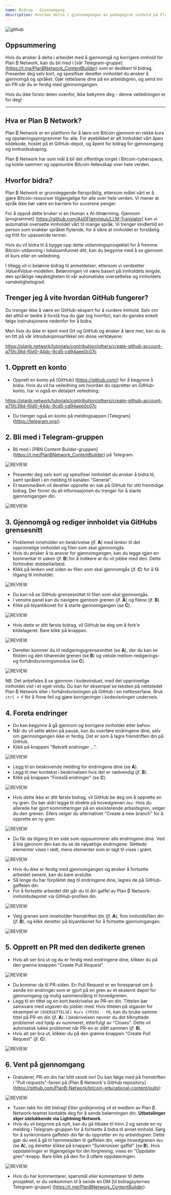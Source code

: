 ```yaml
---
name: Bidrag - Gjennomgang
description: Hvordan delta i gjennomgangen av pedagogisk innhold på Plan ₿ Network?
---
```

![github](assets/cover.webp)

## Oppsummering

Hvis du ønsker å delta i arbeidet med å gjennomgå og korrigere innhold for Plan ₿ Network, kan du bli med i [vår Telegram-gruppe] (https://t.me/PlanBNetwork_ContentBuilder) som er dedikert til bidrag. Presenter deg selv kort, og spesifiser deretter innholdet du ønsker å gjennomgå og språket. Gjør rettelsene dine på en arbeidsgren, og send inn en PR når du er ferdig med gjennomgangen.

Hvis du ikke forsto delen ovenfor, ikke bekymre deg - denne veiledningen er for deg!

---
## Hva er Plan ₿ Network?

Plan ₿ Network er en plattform for å lære om Bitcoin gjennom en rekke kurs og opplæringsprogrammer for alle. For øyeblikket er alt innholdet vårt åpen kildekode, hostet på et GitHub-depot, og åpent for bidrag for gjennomgang og innholdsskaping.

Plan ₿ Network har som mål å bli det offentlige torget i Bitcoin-cyberspace, og koble sammen og oppmuntre Bitcoin-fellesskap over hele verden.

## Hvorfor bidra?

Plan ₿ Network er grunnleggende flerspråklig, ettersom målet vårt er å gjøre Bitcoin-ressurser tilgjengelige for alle over hele verden. Vi mener at språk ikke bør være en barriere for suverene penger.

For å oppnå dette bruker vi en Human x AI-tilnærming. Gjennom [programmet] (https://github.com/Asi0Flammeus/LLM-Translator) kan vi automatisk oversette innholdet vårt til mange språk. Vi trenger imidlertid en person som snakker språket flytende, for å sikre at innholdet er forståelig og fritt for upassende termer.

Hvis du vil bidra til å bygge opp dette utdanningsprosjektet for å fremme Bitcoin-utdanning i lokalsamfunnet ditt, kan du begynne med å se gjennom et kurs eller en veiledning.

I tillegg vil vi belønne bidrag til anmeldelser, ettersom vi verdsetter *Value4Value*-modellen. Belønningen vil være basert på innholdets lengde, den språklige nøyaktigheten til vår automatiske oversettelse og innholdets vanskelighetsgrad.

## Trenger jeg å vite hvordan GitHub fungerer?

Du trenger ikke å være en GitHub-ekspert for å vurdere innhold. Selv om det alltid er bedre å forstå hva du gjør (og hvorfor), kan du ganske enkelt følge instruksjonene nedenfor for å bidra.

Men hvis du ikke er kjent med Git og GitHub og ønsker å lære mer, kan du ta en titt på vår introduksjonsartikkel om disse verktøyene:

https://planb.network/tutorials/contribution/others/create-github-account-a75fc39d-f0d0-44dc-9cd5-cd94aee0c07c

## 1. Opprett en konto


- Opprett en konto på [GitHub] (https://github.com/) for å begynne å bidra. Hvis du vil ha veiledning om hvordan du oppretter en GitHub-konto, har vi også en detaljert veiledning:

https://planb.network/tutorials/contribution/others/create-github-account-a75fc39d-f0d0-44dc-9cd5-cd94aee0c07c

- Du trenger også en konto på meldingsappen [Telegram] (https://telegram.org/).

## 2. Bli med i Telegram-gruppen


- Bli med i [PBN Content Builder-gruppen] (https://t.me/PlanBNetwork_ContentBuilder) på Telegram.

![REVIEW](assets/fr/01.webp)


- Presenter deg selv kort og spesifiser innholdet du ønsker å bidra til, samt språket i en melding til kanalen "General".
- Et teammedlem vil deretter opprette en sak på GitHub for ditt fremtidige bidrag. Der finner du all informasjonen du trenger for å starte gjennomgangen din.

![REVIEW](assets/fr/02.webp)

## 3. Gjennomgå og rediger innholdet via GitHubs grensesnitt


- Problemet inneholder en beskrivelse (jf. **A**) med lenker til det opprinnelige innholdet og filen som skal gjennomgås.
- Hvis du ønsker å ta ansvar for gjennomgangen, kan du legge igjen en kommentar til saken (jf. **B**) for å indikere at du vil jobbe med den. Dette forhindrer dobbeltarbeid.
- Klikk på lenken ved siden av filen som skal gjennomgås (jf. **C**) for å få tilgang til innholdet.

![REVIEW](assets/fr/03.webp)


- Du kan nå se GitHub-grensesnittet til filen som skal gjennomgås.
- I venstre panel kan du navigere gjennom grenen (jf. **A**) og filene (jf. **B**).
- Klikk på blyantikonet for å starte gjennomgangen (se **C**).

![REVIEW](assets/fr/04.webp)


- Hvis dette er ditt første bidrag, vil GitHub be deg om å fork'e kildelageret. Bare klikk på knappen.

![REVIEW](assets/fr/05.webp)


- Deretter kommer du til redigeringsgrensesnittet (se **A**), der du kan se filstien og den tilhørende grenen (se **B**) og veksle mellom redigerings- og forhåndsvisningsmodus (se **C**).

![REVIEW](assets/fr/06.webp)

NB. Det anbefales å se gjennom i kodevinduet, med det opprinnelige innholdet vist i et eget vindu. Du kan for eksempel se teksten på nettstedet Plan ₿ Network eller i forhåndsvisningen på GitHub i en nettleserfane. Bruk `ctrl + F` for å finne feil og gjøre korrigeringer i kodevisningen underveis.

## 4. Foreta endringer


- Du kan begynne å gå gjennom og korrigere innholdet etter behov.
- Når du vil sette økten på pause, kan du overføre endringene dine, selv om gjennomgangen ikke er ferdig. Det er som å lagre fremdriften din på GitHub.
- Klikk på knappen "Bekreft endringer ...".

![REVIEW](assets/fr/07.webp)


- Legg til en beskrivende melding for endringene dine (se **A**).
- Legg til mer kontekst i beskrivelsen hvis det er nødvendig (jf. **B**).
- Klikk på knappen "Foreslå endringer" (se **C**).

![REVIEW](assets/fr/08.webp)


- Hvis dette ikke er ditt første bidrag, vil GitHub be deg om å opprette en ny gren. Du bør aldri legge til direkte på hovedgrenen `dev`. Hvis du allerede har gjort kommitteringer på en eksisterende arbeidsgren, velger du den grenen. Ellers velger du alternativet "Create a new branch" for å opprette en ny gren.

![REVIEW](assets/fr/13.webp)


- Du får da tilgang til en side som oppsummerer alle endringene dine. Ved å bla gjennom den kan du se de nøyaktige endringene: Slettede elementer vises i rødt, mens elementer som er lagt til vises i grønt.

![REVIEW](assets/fr/09.webp)


- Hvis du ikke er ferdig med gjennomgangen og ønsker å fortsette arbeidet senere, kan du bare avslutte.
- Så lenge du har forpliktet deg til endringene dine, lagres de på GitHub-gaffelen din.
- For å fortsette arbeidet ditt går du til din gaffel av Plan ₿ Network-innholdsdepotet via GitHub-profilen din.

![REVIEW](assets/fr/14.webp)


- Velg grenen som inneholder fremdriften din (jf. **A**), finn innholdsfilen din (jf. **B**), og klikk deretter på blyantikonet for å fortsette gjennomgangen.

![REVIEW](assets/fr/15.webp)

## 5. Opprett en PR med den dedikerte grenen


- Hvis alt ser bra ut og du er ferdig med endringene dine, klikker du på den grønne knappen "Create Pull Request".

![REVIEW](assets/fr/10.webp)


- Du kommer da til PR-siden. En Pull Request er en forespørsel om å sende inn endringer som er gjort på en gren av et eksternt depot for gjennomgang og mulig sammenslåing til hovedgrenen.
- Legg til en tittel og en kort beskrivelse av PR-en din. Tittelen bør samsvare med utgaven du jobber med. Hvis tittelen på utgaven for eksempel er `[OVERSETTELSE] Kurs CYP201 - FR`, kan du bruke samme tittel på PR-en din (jf. **A**). I beskrivelsen nevner du det tilknyttede problemet ved hjelp av nummeret, etterfulgt av "Closes". Dette vil automatisk lukke problemet når PR-en er slått sammen (jf. **B**).
- Hvis alt ser bra ut, klikker du på den grønne knappen "Create Pull Request" (jf. **C**).

![REVIEW](assets/fr/11.webp)

## 6. Vent på gjennomgang


- Gratulerer, PR-en din har blitt sendt inn! Du kan følge med på fremdriften i "Pull requests"-fanen på [Plan ₿ Network's GitHub repository] (https://github.com/PlanB-Network/bitcoin-educational-content/pulls):

![REVIEW](assets/fr/12.webp)


- Tusen takk for ditt bidrag! Etter godkjenning vil et medlem av Plan ₿ Network-teamet kontakte deg for å sende belønningen din. **Utbetalinger skjer utelukkende via Lightning Network**.
- Hvis du vil begynne på nytt, kan du gå tilbake til trinn 2 og sende en ny melding i Telegram-gruppen for å fortsette å bidra til annet innhold. Sørg for å synkronisere gaffelen din før du oppretter en ny arbeidsgren. Dette gjør du ved å gå til hjemmesiden til gaffelen din, velge hovedgrenen `dev` (se **A**), og deretter klikke på knappen "Synkroniser gaffel" (se **B**). Hvis oppdateringer er tilgjengelige for din forgrening, vises en "Oppdater gren"-knapp. Bare klikk på den for å utføre oppdateringen.

![REVIEW](assets/fr/16.webp)


- Hvis du har kommentarer, spørsmål eller kommentarer til dette prosjektet, er du velkommen til å sende en DM [til bidragsyternes Telegram-gruppe] (https://t.me/PlanBNetwork_ContentBuilder).
